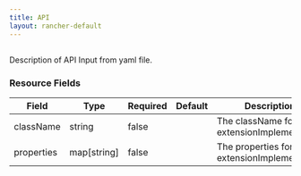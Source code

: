 ```yaml
---
title: API
layout: rancher-default
---
```


## <no value>

Description of API Input from yaml file. 
​​
### Resource Fields

Field | Type | Required | Default | Description
---|---|---|---|---
className | string | false | <no value> | The className for the extensionImplementation
properties | map[string] | false | <no value> | The properties for the extensionImplementation

